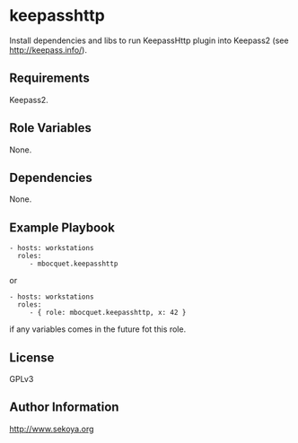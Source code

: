 # keepasshttp

Install dependencies and libs to run KeepassHttp plugin into Keepass2 (see http://keepass.info/).

## Requirements

Keepass2.

## Role Variables

None.

## Dependencies

None.

## Example Playbook

    - hosts: workstations
      roles:
         - mbocquet.keepasshttp

or

    - hosts: workstations
      roles:
         - { role: mbocquet.keepasshttp, x: 42 }

if any variables comes in the future fot this role.

## License

GPLv3

## Author Information

http://www.sekoya.org
